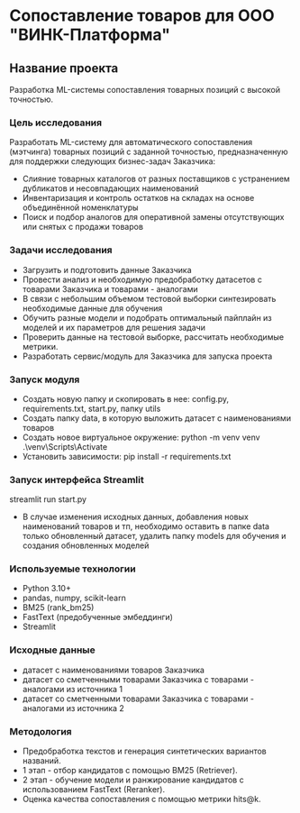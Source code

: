 # Сопоставление товаров для ООО "ВИНК-Платформа"
## Название проекта
  Разработка ML-системы сопоставления товарных позиций с высокой точностью.
### Цель исследования
  Разработать ML-систему для автоматического сопоставления (мэтчинга) товарных позиций с заданной точностью, предназначенную для поддержки следующих бизнес-задач Заказчика:
  - Слияние товарных каталогов от разных поставщиков с устранением дубликатов и несовпадающих наименований
  - Инвентаризация и контроль остатков на складах на основе объединённой номенклатуры
  - Поиск и подбор аналогов для оперативной замены отсутствующих или снятых с продажи товаров
### Задачи исследования
- Загрузить и подготовить данные Заказчика
- Провести анализ и необходимую предобработку датасетов с товарами Заказчика и товарами - аналогами
- В связи с небольшим объемом тестовой выборки синтезировать необходимые данные для обучения
- Обучить разные модели и подобрать оптимальный пайплайн из моделей и их параметров для решения задачи
- Проверить данные на тестовой выборке, рассчитать необходимые метрики.
- Разработать сервис/модуль для Заказчика для запуска проекта
### Запуск модуля
- Создать новую папку и скопировать в нее: config.py, requirements.txt, start.py, папку utils
- Создать папку data, в которую выложить датасет с наименованиями товаров
- Создать новое виртуальное окружение: 
  python -m venv venv
  .\venv\Scripts\Activate
- Установить зависимости:
  pip install -r requirements.txt
### Запуск интерфейса Streamlit
streamlit run start.py
- В случае изменения исходных данных, добавления новых наименований товаров и тп, необходимо оставить в папке data только обновленный датасет, удалить папку models для обучения и создания обновленных моделей
### Используемые технологии
- Python 3.10+
- pandas, numpy, scikit-learn
- BM25 (rank_bm25)
- FastText (предобученные эмбеддинги)
- Streamlit
### Исходные данные
- датасет с наименованиями товаров Заказчика
- датасет со сметченными товарами Заказчика с товарами - аналогами из источника 1
- датасет со сметченными товарами Заказчика с товарами - аналогами из источника 2
### Методология
- Предобработка текстов и генерация синтетических вариантов названий.
- 1 этап - отбор кандидатов с помощью BM25 (Retriever).
- 2 этап - обучение модели и ранжирование кандидатов с использованием FastText (Reranker).
- Оценка качества сопоставления с помощью метрики hits@k.
